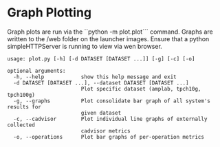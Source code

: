 # Graph Plotting

Graph plots are run via the ``python -m plot.plot``` command. Graphs are written to the /web folder on the launcher images. Ensure that a python simpleHTTPServer is running to view via wen browser. 

```
usage: plot.py [-h] [-d DATASET [DATASET ...]] [-g] [-c] [-o]

optional arguments:
  -h, --help            show this help message and exit
  -d DATASET [DATASET ...], --dataset DATASET [DATASET ...]
                        Plot specific dataset (amplab, tpch10g, tpch100g)
  -g, --graphs          Plot consolidate bar graph of all system's results for
                        given dataset
  -c, --cadvisor        Plot individual line graphs of externally collected
                        cadvisor metrics
  -o, --operations      Plot bar graphs of per-operation metrics
```
